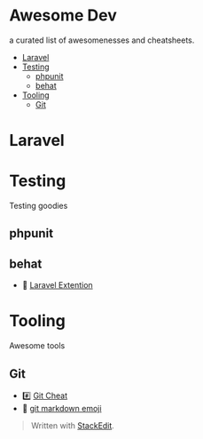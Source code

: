 
# Awesome Dev

a curated list of awesomenesses and cheatsheets.

* [Laravel](#laravel)
* [Testing](#testing)
	* [phpunit](#phpunit)
	* [behat](#behat)
* [Tooling](#tooling)
	* [Git](#git)


# Laravel



# Testing
Testing goodies  

## phpunit

## behat
* :link: [Laravel Extention](https://github.com/laracasts/Behat-Laravel-Extension) 


# Tooling
Awesome tools

## Git
* :hash: [Git Cheat](docs/tooling/gitCheat.md)
* :link: [git markdown emoji](https://gist.github.com/rxaviers/7360908)




> Written with [StackEdit](https://stackedit.io/).
<!--stackedit_data:
eyJwcm9wZXJ0aWVzIjoiZXh0ZW5zaW9uczpcbiAgcHJlc2V0Oi
BnZm1cbiIsImhpc3RvcnkiOls1NzE2MDE0OTUsLTE3ODM3MDYy
ODksMTk0MDY4NjY3LC04OTc4ODc4MDYsLTcxMzI1ODQ1OF19
-->